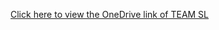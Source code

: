 [Click here to view the OneDrive link of TEAM SL](https://malayancollegesmindanaoo365-my.sharepoint.com/:f:/g/personal/rmlagat_mcm_edu_ph/EhN167r97r5Dn8jcA8VSrSEBI8HrOKD64LrbJO2TmH06aw?e=yhDIeG)
